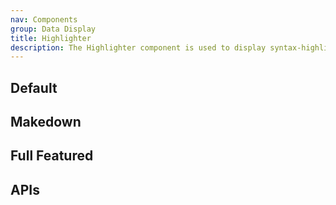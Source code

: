 ```yaml
---
nav: Components
group: Data Display
title: Highlighter
description: The Highlighter component is used to display syntax-highlighted code blocks. It takes in the code content as a string and the language of the code as a string. The component allows users to copy the code content and can also display the language tag. The code block can have a background and the theme can be set to either 'dark' or 'light'.
---
```


## Default

<code src="./demos/index.tsx" nopadding></code>

## Makedown

<code src="./demos/Md.tsx" nopadding></code>

## Full Featured

<code src="./demos/FullFeatured.tsx" nopadding></code>

## APIs

<API></API>
